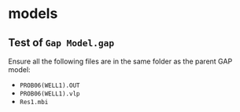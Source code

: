 # models



## Test of `Gap Model.gap`

Ensure all the following files are in the same folder as the parent GAP model:

* `PROB06(WELL1).OUT`
* `PROB06(WELL1).vlp`
* `Res1.mbi`



